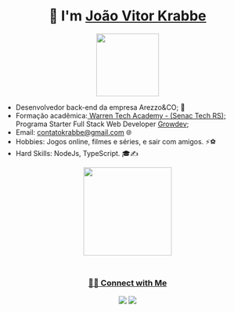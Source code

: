 ### 
<h1 align="center"> 👋 I'm <a href="https://github.com/JKrabbee">João Vitor Krabbe<a></h1>
  
 <p align="center">
 <img style="width:8rem; height:auto" src="https://cdn.dribbble.com/users/1787323/screenshots/10091971/media/d43c019bfeff34be8816481e843ea8c1.png"/>
</p>
<!-- <img align="right" style="width:16rem; height:auto" src="https://raw.githubusercontent.com/Elanza-48/Elanza-48/41a4790484e268102dfdab2b7c59d440d3ffafab/resources/img/geek.gif"/> -->

- Desenvolvedor back-end da empresa Arezzo&CO; 💼
- Formação acadêmica:<a href="https://lp.warren.com.br/warren-academy-tech-poa" alt="Warren"> Warren Tech Academy - (Senac Tech RS);</a> 
  Programa Starter Full Stack Web Developer <a href="https://www.growdev.com.br/" alt="growdev site"> Growdev;</a> 
- Email: contatokrabbe@gmail.com 🌐 
- Hobbies: Jogos online, filmes e séries, e sair com amigos. ⚡⚽ 
- Hard Skills: NodeJs, TypeScript. 🎓✍️

<div align="center">
  <a href="https://github.com/JKrabbee">
  <img height="180em" src="https://github-readme-stats.vercel.app/api/top-langs/?username=JKrabbee&layout=compact&langs_count=7&theme=dracula"/>
</div>
  
  <div style="display: inline_block" div align="center"><br>

  
##
<h3 align="center"> 🤝🏻 Connect with Me </h3>
  <div align="center">
  <a href="https://instagram.com/joaokrabbe_" target="_blank"><img src="https://img.shields.io/badge/-Instagram-%23E4405F?style=for-the-badge&logo=instagram&logoColor=white" target="_blank"></a>
  <a href="https://www.linkedin.com/in/joao-krabbe/" target="_blank"><img src="https://img.shields.io/badge/-LinkedIn-%230077B5?style=for-the-badge&logo=linkedin&logoColor=white" target="_blank"></a> </div>

